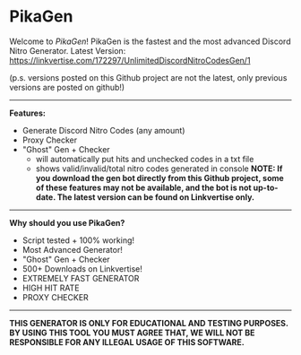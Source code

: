 # PikaGen
Welcome to *PikaGen*! PikaGen is the fastest and the most advanced Discord Nitro Generator.
Latest Version: https://linkvertise.com/172297/UnlimitedDiscordNitroCodesGen/1

(p.s. versions posted on this Github project are not the latest, only previous versions are posted on github!)

---

**Features:**
- Generate Discord Nitro Codes (any amount)
- Proxy Checker
- "Ghost" Gen + Checker
  * will automatically put hits and unchecked codes in a txt file
  * shows valid/invalid/total nitro codes generated in console
**NOTE: If you download the gen bot directly from this Github project, some of these features may not be available, and the bot is not up-to-date. The latest version can be found on Linkvertise only.**

---

**Why should you use PikaGen?**
- Script tested + 100% working!
- Most Advanced Generator!
- "Ghost" Gen + Checker
- 500+ Downloads on Linkvertise!
- EXTREMELY FAST GENERATOR
- HIGH HIT RATE
- PROXY CHECKER

---

**THIS GENERATOR IS ONLY FOR EDUCATIONAL AND TESTING PURPOSES. BY USING THIS TOOL YOU MUST AGREE THAT, WE WILL NOT BE RESPONSIBLE FOR ANY ILLEGAL USAGE OF THIS SOFTWARE.**
